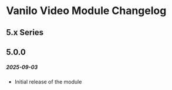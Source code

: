 # Vanilo Video Module Changelog

## 5.x Series

## 5.0.0
##### 2025-09-03

- Initial release of the module
